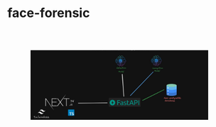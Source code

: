 # face-forensic

<br><br>

<p align="center">
    <img src="shots/block.jpg" width="400"/>
<p>
<br>
